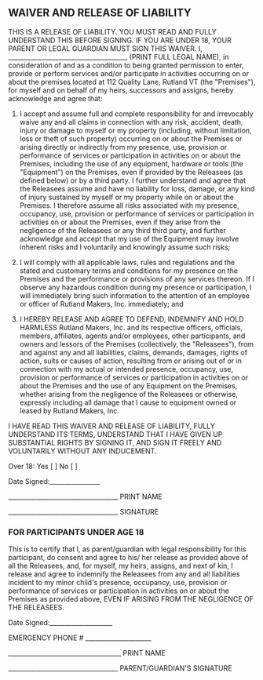 ## WAIVER AND RELEASE OF LIABILITY

THIS IS A RELEASE OF LIABILITY. YOU MUST READ AND FULLY UNDERSTAND THIS BEFORE SIGNING. IF YOU ARE UNDER 18, YOUR PARENT OR LEGAL GUARDIAN MUST SIGN THIS WAIVER. I, ______________________________________ (PRINT FULL LEGAL NAME), in consideration of and as a condition to being granted permission to enter, provide or perform services and/or participate in activities occurring on or about the premises located at 112 Quality Lane, Rutland VT (the "Premises"), for myself and on behalf of my heirs, successors and assigns, hereby acknowledge and agree that: 


1. I accept and assume full and complete responsibility for and irrevocably waive any and all claims in connection with any risk, accident, death, injury or damage to myself or my property (including, without limitation, loss or theft of such property) occurring on or about the Premises or arising directly or indirectly from my presence, use, provision or performance of services or participation in activities on or about the Premises, including the use of any equipment, hardware or tools (the "Equipment") on the Premises, even if provided by the Releasees (as defined below) or by a third party. I further understand and agree that the Releasees assume and have no liability for loss, damage, or any kind of injury sustained by myself or my property while on or about the Premises. I therefore assume all risks associated with my presence, occupancy, use, provision or performance of services or participation in activities on or about the Premises, even if they arise from the negligence of the Releasees or any third third party, and further acknowledge and accept that my use of the Equipment may involve inherent risks and I voluntarily and knowingly assume such risks; 


2. I will comply with all applicable laws, rules and regulations and the stated and customary terms and conditions for my presence on the Premises and the performance or provisions of any services thereon. If I observe any hazardous condition during my presence or participation, I will immediately bring such information to the attention of an employee or officer of Rutland Makers, Inc. immediately; and 


3. I HEREBY RELEASE AND AGREE TO DEFEND, INDEMNIFY AND HOLD HARMLESS Rutland Makers, Inc. and its respective officers, officials, members, affiliates, agents and/or employees, other participants, and owners and lessors of the Premises (collectively, the "Releasees"), from and against any and all liabilities, claims, demands, damages, rights of action, suits or causes of action, resulting from or arising out of or in connection with my actual or intended presence, occupancy, use, provision or performance of services or participation in activities on or about the Premises and the use of any Equipment on the Premises, whether arising from the negligence of the Releasees or otherwise, expressly including all damage that I cause to equipment owned or leased by Rutland Makers, Inc.

I HAVE READ THIS WAIVER AND RELEASE OF LIABILITY, FULLY UNDERSTAND ITS TERMS, UNDERSTAND THAT I HAVE GIVEN UP SUBSTANTIAL RIGHTS BY SIGNING IT, AND SIGN IT FREELY AND VOLUNTARILY WITHOUT ANY INDUCEMENT.

Over 18: Yes [ ] No [ ]

Date Signed:________________

___________________________________ PRINT NAME

___________________________________  SIGNATURE 


### FOR PARTICIPANTS UNDER AGE 18 


This is to certify that I, as parent/guardian with legal responsibility for this participant, do consent and agree to his/ her release as provided above of all the Releasees, and, for myself, my heirs, assigns, and next of kin, I release and agree to indemnify the Releasees from any and all liabilities incident to my minor child's presence, occupancy, use, provision or performance of services or participation in activities on or about the Premises as provided above, EVEN IF ARISING FROM THE NEGLIGENCE OF THE RELEASEES.

Date Signed:____________________

EMERGENCY PHONE # _____________________

____________________________________ PRINT NAME 

___________________________________ PARENT/GUARDIAN'S SIGNATURE 

